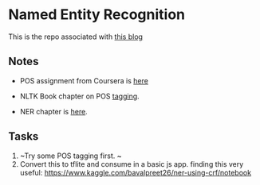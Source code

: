 # Named Entity Recognition

This is the repo associated with [this blog](https://ml-month.blogspot.com/)

## Notes
* POS assignment from Coursera is [here](https://www.coursera.org/learn/probabilistic-models-in-nlp/programming/8POp8/assignment-part-of-speech-tagging)

* NLTK Book chapter on POS [tagging](http://www.nltk.org/book/ch05.html).
* NER chapter is [here](https://www.nltk.org/book/ch07.html).
## Tasks
1. ~Try some POS tagging first. ~
2. Convert this to tflite and consume in a basic js app.
finding this very useful: https://www.kaggle.com/bavalpreet26/ner-using-crf/notebook
